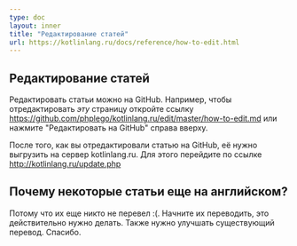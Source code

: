 ```yaml
---
type: doc
layout: inner
title: "Редактирование статей"
url: https://kotlinlang.ru/docs/reference/how-to-edit.html
---
```


## Редактирование статей

Редактировать статьи можно на GitHub. Например, чтобы отредактировать *эту* страницу откройте ссылку https://github.com/phplego/kotlinlang.ru/edit/master/how-to-edit.md или нажмите "Редактировать на GitHub" справа вверху.

После того, как вы отредактировали статью на GitHub, её нужно выгрузить на сервер kotlinlang.ru. Для этого перейдите по ссылке http://kotlinlang.ru/update.php

## Почему некоторые статьи еще на английском?
Потому что их еще никто не перевел :(. Начните их переводить, это действительно нужно делать. Также нужно улучшать существующий перевод. Спасибо.
